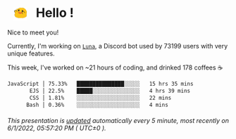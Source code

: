 <h1>   <img src="./spoink.gif" style="vertical-align:middle;" width="30px">   Hello ! </h1>

Nice to meet you!

Currently, I'm working on <a href='https://github.com/Asgarrrr/Luna'>`Luna`</a>, a Discord bot used by 73199 users with very unique features.

This week, I've worked on ~21 hours of coding, and drinked 178 coffees ☕

```
JavaScript │ 75.33%   ███████████████░░░░░   15 hrs 35 mins
       EJS │ 22.5%    █████░░░░░░░░░░░░░░░   4 hrs 39 mins
       CSS │ 1.81%    ░░░░░░░░░░░░░░░░░░░░   22 mins
      Bash │ 0.36%    ░░░░░░░░░░░░░░░░░░░░   4 mins
```

###### This presentation is [updated](https://github.com/Asgarrrr) automatically every 5 minute, most recently on 6/1/2022, 05:57:20 PM ( UTC±0 ).
